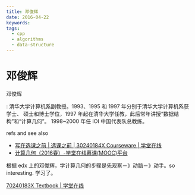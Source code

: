 ```yaml
---
title: 邓俊辉
date: 2016-04-22
keywords:
tags:
  - cpp
  - algorithms
  - data-structure
---
```


邓俊辉
======

邓俊辉

:   清华大学计算机系副教授。1993、1995 和 1997 年分别于清华大学计算机系获学士、
    硕士和博士学位，1997 年起在清华大学任教，此后常年讲授“数据结构”和“计算几何”。
    1998~2000 年任 IOI 中国代表队总教练。

refs and see also

  - [写在选课之前 | 选课之前 | 30240184X Courseware | 学堂在线](http://www.xuetangx.com/courses/course-v1:TsinghuaX+30240184X+sp/courseware/b8013a2ea90a4174989bc758330c9422/53f8a6d435084015ab919439d7f5f59a/)
  - [计算几何（2016春）-学堂在线慕课(MOOC)平台](http://www.xuetangx.com/courses/course-v1:TsinghuaX+70240183X+2016_T11/about)

根据 edx 上的邓俊辉，学计算几何的步骤是先观察－》动脑－》动手。so interesting. 学习了。

[70240183X Textbook | 学堂在线](http://www.xuetangx.com/courses/course-v1:TsinghuaX+70240183X+2016_T11/pdfbook/0/)
